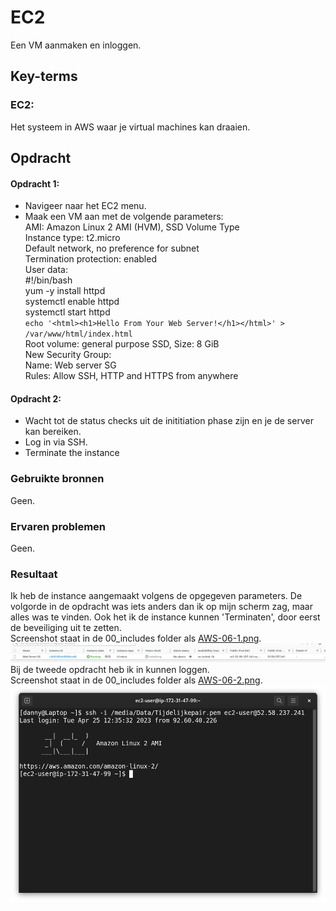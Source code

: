 # EC2
Een VM aanmaken en inloggen.

## Key-terms
### EC2:
Het systeem in AWS waar je virtual machines kan draaien.

## Opdracht
#### Opdracht 1:
- Navigeer naar het EC2 menu.
- Maak een VM aan met de volgende parameters:  
	AMI: Amazon Linux 2 AMI (HVM), SSD Volume Type  
    Instance type: t2.micro  
    Default network, no preference for subnet  
    Termination protection: enabled  
    User data:  
		#!/bin/bash  
		yum -y install httpd  
		systemctl enable httpd  
		systemctl start httpd  
		`echo '<html><h1>Hello From Your Web Server!</h1></html>' >   /var/www/html/index.html`  
		Root volume: general purpose SSD, Size: 8 GiB  
		New Security Group:    
		Name: Web server SG  
		 Rules: Allow SSH, HTTP and HTTPS from anywhere  
#### Opdracht 2:
- Wacht tot de status checks uit de inititiation phase zijn en je de server kan bereiken.
- Log in via SSH.
- Terminate the instance


### Gebruikte bronnen
Geen.

### Ervaren problemen
Geen.

### Resultaat
Ik heb de instance aangemaakt volgens de opgegeven parameters. De volgorde in de opdracht was iets anders dan ik op mijn scherm zag, maar alles was te vinden. Ook het ik de instance kunnen 'Terminaten', door eerst de beveiliging uit te zetten.  
Screenshot staat in de 00_includes folder als [AWS-06-1.png](/00_includes/AWS-06-1.png).  
![](/00_includes/AWS-06-1.png)  
Bij de tweede opdracht heb ik in kunnen loggen.  
Screenshot staat in de 00_includes folder als [AWS-06-2.png](/00_includes/AWS-06-2.png).  
![](/00_includes/AWS-06-2.png)

